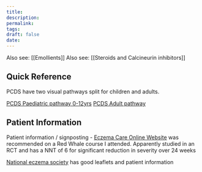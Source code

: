 ```yaml
---
title:
description: 
permalink: 
tags: 
draft: false
date:
---
```

Also see: [[Emollients]] 
Also see: [[Steroids and Calcineurin inhibitors]]
## Quick Reference 
PCDS have two visual pathways split for children and adults.

[PCDS Paediatric pathway 0-12yrs](https://www.pcds.org.uk/files/general/Paediatric-Eczema-Pathway-update-web.pdf)
[PCDS Adult pathway ](https://www.pcds.org.uk/files/general/Adult_Eczema_Pathway-web.pdf)

## Patient Information 
Patient information / signposting - [Eczema Care Online Website](https://eczemacareonline.org.uk/en?language_set=1) was recommended on a Red Whale course I attended.   Apparently studied in an RCT and has a NNT of 6 for significant reduction in severity over 24 weeks

[National eczema society](https://eczema.org/) has good leaflets and patient information



